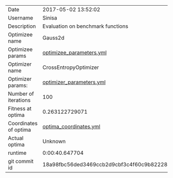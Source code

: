 | | |
| --- | --- |
| Date | 2017-05-02 13:52:02 |
| Username | Sinisa |
| Description | Evaluation on benchmark functions |
| Optimizee name | Gauss2d |
| Optimizee params |  <a href="optimizee_parameters.yml">optimizee_parameters.yml</a>  |
| Optimizer name | CrossEntropyOptimizer |
| Optimizer params: |  <a href="optimizer_parameters.yml">optimizer_parameters.yml</a>  |
| Number of iterations | 100 |
| Fitness at optima | 0.263122729071 |
| Coordinates of optima |  <a href="optima_coordinates.yml">optima_coordinates.yml</a>  |
| Actual optima |  Unknown  |
| runtime | 0:00:40.647704 |
| git commit id | 18a98fbc56ded3469ccb2d9cbf3c4f60c9b82228 |